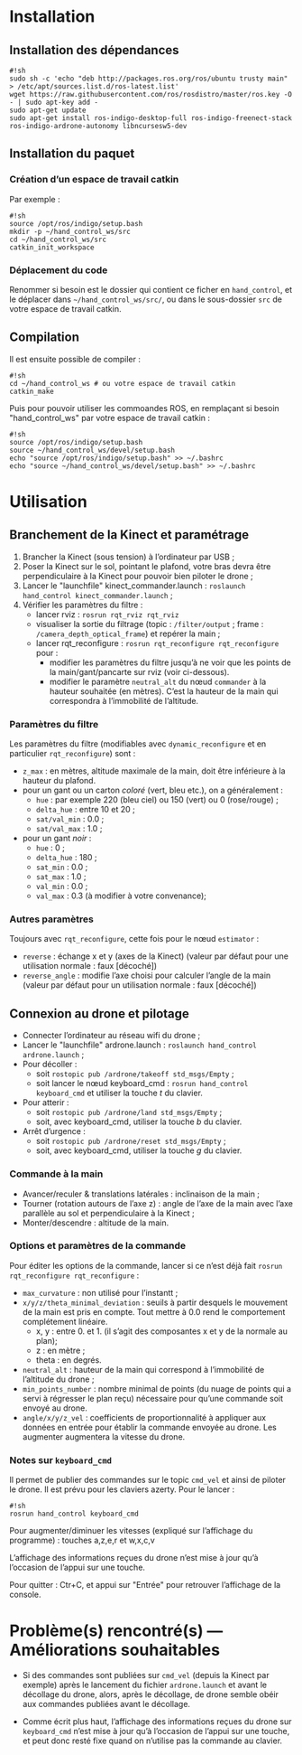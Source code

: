 # Installation #

## Installation des dépendances ##
```
#!sh
sudo sh -c 'echo "deb http://packages.ros.org/ros/ubuntu trusty main" > /etc/apt/sources.list.d/ros-latest.list'
wget https://raw.githubusercontent.com/ros/rosdistro/master/ros.key -O - | sudo apt-key add -
sudo apt-get update
sudo apt-get install ros-indigo-desktop-full ros-indigo-freenect-stack ros-indigo-ardrone-autonomy libncursesw5-dev
```
## Installation du paquet ##

### Création d’un espace de travail catkin ###

Par exemple :

```
#!sh
source /opt/ros/indigo/setup.bash
mkdir -p ~/hand_control_ws/src
cd ~/hand_control_ws/src
catkin_init_workspace
```

### Déplacement du code ###

Renommer si besoin est le dossier qui contient ce ficher en `hand_control`, et le déplacer dans `~/hand_control_ws/src/`, ou dans le sous-dossier `src` de votre espace de travail catkin.

## Compilation ##

Il est ensuite possible de compiler :

```
#!sh
cd ~/hand_control_ws # ou votre espace de travail catkin
catkin_make
```

Puis pour pouvoir utiliser les commoandes ROS, en remplaçant si besoin "hand_control_ws" par votre espace de travail catkin :

```
#!sh
source /opt/ros/indigo/setup.bash
source ~/hand_control_ws/devel/setup.bash
echo "source /opt/ros/indigo/setup.bash" >> ~/.bashrc
echo "source ~/hand_control_ws/devel/setup.bash" >> ~/.bashrc
```

# Utilisation #

## Branchement de la Kinect et paramétrage ##

1. Brancher la Kinect (sous tension) à l’ordinateur par USB ;
2. Poser la Kinect sur le sol, pointant le plafond, votre bras devra être perpendiculaire à la Kinect pour pouvoir bien piloter le drone ;
2. Lancer le "launchfile" kinect_commander.launch : `roslaunch hand_control kinect_commander.launch` ;
3. Vérifier les paramètres du filtre :
    - lancer rviz :  `rosrun rqt_rviz rqt_rviz`
    - visualiser la sortie du filtrage (topic : `/filter/output` ; frame : `/camera_depth_optical_frame`) et repérer la main ;
    - lancer rqt_reconfigure : `rosrun rqt_reconfigure rqt_reconfigure` pour :
      - modifier les paramètres du filtre jusqu’à ne voir que les points de la main/gant/pancarte sur rviz (voir ci-dessous).
      - modifier le paramètre `neutral_alt` du nœud `commander` à la hauteur souhaitée (en mètres). C’est la hauteur de la main qui correspondra à l’immobilité de l’altitude.
    
### Paramètres du filtre ###

Les paramètres du filtre (modifiables avec `dynamic_reconfigure` et en particulier `rqt_reconfigure`) sont :

* `z_max` : en mètres, altitude maximale de la main, doit être inférieure à la hauteur du plafond.
* pour un gant ou un carton *coloré* (vert, bleu etc.), on a généralement :
    - `hue` : par exemple 220 (bleu ciel) ou 150 (vert) ou 0 (rose/rouge) ;
    - `delta_hue` : entre 10 et 20 ;
    - `sat/val_min` : 0.0 ;
    - `sat/val_max` : 1.0 ;
* pour un gant *noir* :
    - `hue` : 0 ;
    - `delta_hue` : 180 ;
    - `sat_min` : 0.0 ;
    - `sat_max` : 1.0 ;
    - `val_min` : 0.0 ;
    - `val_max` : 0.3 (à modifier à votre convenance);

### Autres paramètres ###

Toujours avec `rqt_reconfigure`, cette fois pour le nœud `estimator` :
- `reverse` : échange x et y (axes de la Kinect) (valeur par défaut pour une utilisation normale : faux [décoché])
- `reverse_angle` : modifie l’axe choisi pour calculer l’angle de la main (valeur par défaut pour un utilisation normale : faux [décoché])

## Connexion au drone et pilotage ##

* Connecter l’ordinateur au réseau wifi du drone ;
* Lancer le "launchfile" ardrone.launch : `roslaunch hand_control ardrone.launch` ;
* Pour décoller : 
    - soit `rostopic pub /ardrone/takeoff std_msgs/Empty` ;
    - soit lancer le nœud keyboard_cmd : `rosrun hand_control keyboard_cmd` et utiliser la touche *t* du clavier.
* Pour atterir :
    - soit `rostopic pub /ardrone/land std_msgs/Empty` ;
    - soit, avec keyboard_cmd, utiliser la touche *b* du clavier.
* Arrêt d’urgence :
    - soit `rostopic pub /ardrone/reset std_msgs/Empty` ;
    - soit, avec keyboard_cmd, utiliser la touche *g* du clavier.

### Commande à la main ###

* Avancer/reculer & translations latérales : inclinaison de la main ;
* Tourner (rotation autours de l’axe z) : angle de l’axe de la main avec l’axe parallèle au sol et perpendiculaire à la Kinect ;
* Monter/descendre : altitude de la main.

### Options et paramètres de la commande ###

Pour éditer les options de la commande, lancer si ce n’est déjà fait `rosrun rqt_reconfigure rqt_reconfigure` :

- `max_curvature` : non utilisé pour l’instantt ;
- `x/y/z/theta_minimal_deviation` : seuils à partir desquels le mouvement de la main est pris en compte. Tout mettre à 0.0 rend le comportement complétement linéaire.
    * x, y : entre 0. et 1. (il s’agit des composantes x et y de la normale au plan);
    * z : en mètre ;
    * theta : en degrés.
- `neutral_alt` : hauteur de la main qui correspond à l’immobilité de l’altitude du drone ;
- `min_points_number` : nombre minimal de points (du nuage de points qui a servi à régresser le plan reçu) nécessaire pour qu’une commande soit envoyé au drone.
- `angle/x/y/z_vel` : coefficients de proportionnalité à appliquer aux données en entrée pour établir la commande envoyée au drone. Les augmenter augmentera la vitesse du drone.

### Notes sur `keyboard_cmd` ###

Il permet de publier des commandes sur le topic `cmd_vel` et ainsi de piloter le drone. Il est prévu pour les claviers azerty. Pour le lancer :

```
#!sh
rosrun hand_control keyboard_cmd
```

Pour augmenter/diminuer les vitesses (expliqué sur l’affichage du programme) : touches a,z,e,r et w,x,c,v

L’affichage des informations reçues du drone n’est mise à jour qu’à l’occasion de l’appui sur une touche. 

Pour quitter : Ctr+C, et appui sur "Entrée" pour retrouver l’affichage de la console.

# Problème(s) rencontré(s) — Améliorations souhaitables #

- Si des commandes sont publiées sur `cmd_vel` (depuis la Kinect par exemple) après le lancement du fichier `ardrone.launch` et avant le décollage du drone, alors, après le décollage, de drone semble obéir aux commandes publiées avant le décollage.

- Comme écrit plus haut, l’affichage des informations reçues du drone sur `keyboard_cmd` n’est mise à jour qu’à l’occasion de l’appui sur une touche, et peut donc resté fixe quand on n’utilise pas la commande au clavier.
